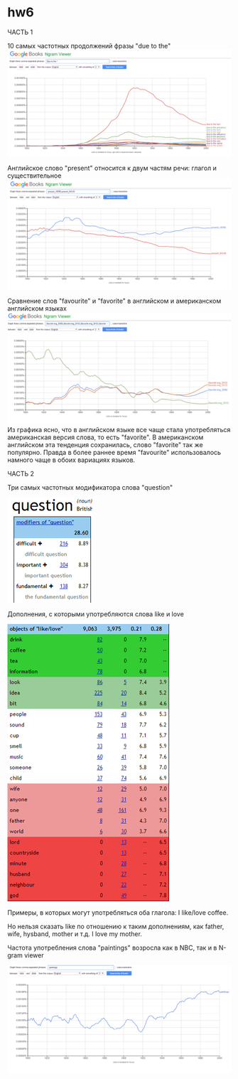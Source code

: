 # hw6
ЧАСТЬ 1

  10 самых частотных продолжений фразы "due to the"
  ![](https://github.com/elieli99/hw6/blob/master/Screenshot%20(8).png?raw=true)

  Английское слово "present" относится к двум частям речи: глагол и существительное
  ![](https://github.com/elieli99/hw6/blob/master/Screenshot%20(9).png?raw=true)

  Сравнение слов "favourite" и "favorite" в английском и американском английском языках
  ![](https://github.com/elieli99/hw6/blob/master/Screenshot%20(10).png?raw=true)
  Из графика ясно, что в английском языке все чаще стала употребляться американская версия слова, то есть "favorite". В    американском английском эта тенденция сохранилась, слово "favorite" так же популярно. Правда в более раннее время "favourite" использовалось намного чаще в обоих вариациях языков. 

ЧАСТЬ 2

  Три самых частотных модификатора слова "question"


  ![](https://github.com/elieli99/hw6/blob/master/Screenshot%20(11).png?raw=true)
 
  Дополнения, с которыми употребляются слова like и love

  ![](https://github.com/elieli99/hw6/blob/master/Screenshot%20(12).png?raw=true)
  
  Примеры, в которых могут употребляться оба глагола:
  I like/love coffee.
  
  Но нельзя сказать like по отношению к таким дополнениям, как father, wife, hysband, mother и т.д.
  I love my mother.
  
  Частота употребления слова "paintings" возросла как в NBC, так и в N-gram viewer
  
  ![](https://github.com/elieli99/hw6/blob/master/Screenshot%20(13).png?raw=true)
  
  
